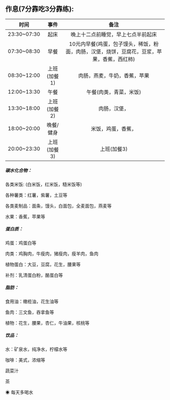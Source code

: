 ## 作息\(7分靠吃3分靠练\):

| 时间 | 事件 | 备注 |
| :---: | :---: | :---: |
| 23:30~07:30 | 起床 | 晚上十二点前睡觉，早上七点半前起床 |
| 07:30~08:30 | 早餐 | 10元内早餐\(鸡蛋，包子馒头，稀饭，粉面，肉肠，汉堡，烧饼，豆腐花，豆浆，苹果，香蕉，西红柿\) |
| 08:30~12:00 | 上班\(加餐1\) | 肉肠，燕麦，牛奶，香蕉，苹果 |
| 12:00~13:30 | 午餐 | 午餐\(肉类，青菜，米饭\) |
| 13:30~18:00 | 上班\(加餐2\) | 肉肠，汉堡， |
| 18:00~20:00 | 晚餐/健身 | 米饭，鸡蛋，香蕉， |
| 20:00~23:30 | 上班\(加餐3\) | 上班\(加餐3\) |

##### 碳水化合物：

各类米饭: \(白米饭，红米饭，糙米饭等\)

各种薯类：红薯，紫薯，土豆等

各类麦制品：面条，馒头，白面包，全麦面包，燕麦等

水果：香蕉，苹果等

##### 蛋白质：

鸡蛋：鸡蛋白等

肉类：鸡胸肉，牛瘦肉，猪瘦肉，瘦羊肉，鱼肉

植物蛋白：大豆，豆腐，花生，腰果等

补剂：乳清蛋白粉，酪蛋白等

##### 脂肪：

食用油：橄榄油，花生油等

鱼肉：三文鱼，吞拿鱼等

植物：花生，腰果，杏仁，牛油果，核桃等

##### 饮品：

水：矿泉水，纯净水，柠檬水等

咖啡：美式，浓缩等

蔬菜汁

茶

◉ 每天多喝水

## 



